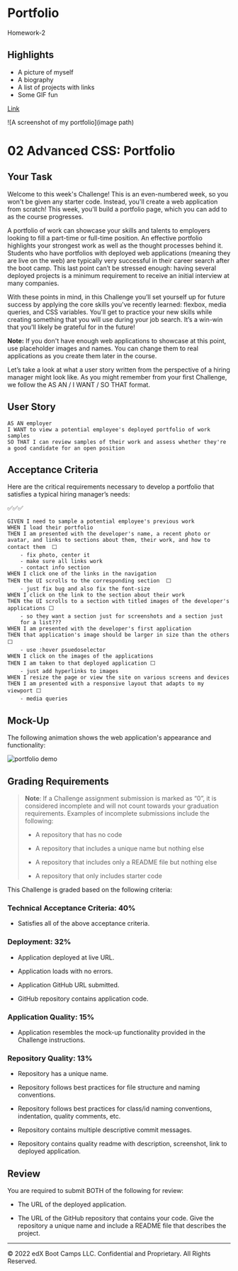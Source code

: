 # Portfolio

Homework-2

## Highlights

- A picture of myself
- A biography
- A list of projects with links
- Some GIF fun

[Link](https://dltorrise.github.io/Homework-2/)

![A screenshot of my portfolio](image path)

# 02 Advanced CSS: Portfolio

## Your Task

Welcome to this week's Challenge! This is an even-numbered week, so you won't be given any starter code. Instead, you'll create a web application from scratch! This week, you'll build a portfolio page, which you can add to as the course progresses. 

A portfolio of work can showcase your skills and talents to employers looking to fill a part-time or full-time position. An effective portfolio highlights your strongest work as well as the thought processes behind it. Students who have portfolios with deployed web applications (meaning they are live on the web) are typically very successful in their career search after the boot camp. This last point can’t be stressed enough: having several deployed projects is a minimum requirement to receive an initial interview at many companies. 

With these points in mind, in this Challenge you’ll set yourself up for future success by applying the core skills you've recently learned: flexbox, media queries, and CSS variables. You'll get to practice your new skills while creating something that you will use during your job search. It’s a win-win that you'll likely be grateful for in the future!

**Note:** If you don't have enough web applications to showcase at this point, use placeholder images and names. You can change them to real applications as you create them later in the course.

Let’s take a look at what a user story written from the perspective of a hiring manager might look like. As you might remember from your first Challenge, we follow the AS AN / I WANT / SO THAT format. 


## User Story

```
AS AN employer
I WANT to view a potential employee's deployed portfolio of work samples
SO THAT I can review samples of their work and assess whether they're a good candidate for an open position
```


## Acceptance Criteria

Here are the critical requirements necessary to develop a portfolio that satisfies a typical hiring manager’s needs:

✅✅✅

```
GIVEN I need to sample a potential employee's previous work
WHEN I load their portfolio 
THEN I am presented with the developer's name, a recent photo or avatar, and links to sections about them, their work, and how to contact them  ⬜
    - fix photo, center it
    - make sure all links work
    - contact info section
WHEN I click one of the links in the navigation
THEN the UI scrolls to the corresponding section  ⬜
    - just fix bug and also fix the font-size
WHEN I click on the link to the section about their work
THEN the UI scrolls to a section with titled images of the developer's applications ⬜
    - so they want a section just for screenshots and a section just
    for a list???
WHEN I am presented with the developer's first application
THEN that application's image should be larger in size than the others ⬜
    - use :hover psuedoselector
WHEN I click on the images of the applications
THEN I am taken to that deployed application ⬜
    - just add hyperlinks to images
WHEN I resize the page or view the site on various screens and devices
THEN I am presented with a responsive layout that adapts to my viewport ⬜
    - media queries
```


## Mock-Up

The following animation shows the web application's appearance and functionality:

![portfolio demo](./Assets/02-advanced-css-homework-demo.gif)


## Grading Requirements

> **Note**: If a Challenge assignment submission is marked as “0”, it is considered incomplete and will not count towards your graduation requirements. Examples of incomplete submissions include the following:
>
> * A repository that has no code
>
> * A repository that includes a unique name but nothing else
>
> * A repository that includes only a README file but nothing else
>
> * A repository that only includes starter code

This Challenge is graded based on the following criteria: 

### Technical Acceptance Criteria: 40%

* Satisfies all of the above acceptance criteria.

### Deployment: 32%

* Application deployed at live URL.

* Application loads with no errors.

* Application GitHub URL submitted.

* GitHub repository contains application code.

### Application Quality: 15%

* Application resembles the mock-up functionality provided in the Challenge instructions.

### Repository Quality: 13%

* Repository has a unique name.

* Repository follows best practices for file structure and naming conventions.

* Repository follows best practices for class/id naming conventions, indentation, quality comments, etc.

* Repository contains multiple descriptive commit messages.

* Repository contains quality readme with description, screenshot, link to deployed application.

## Review

You are required to submit BOTH of the following for review:

* The URL of the deployed application.

* The URL of the GitHub repository that contains your code. Give the repository a unique name and include a README file that describes the project.

- - -
© 2022 edX Boot Camps LLC. Confidential and Proprietary. All Rights Reserved.
